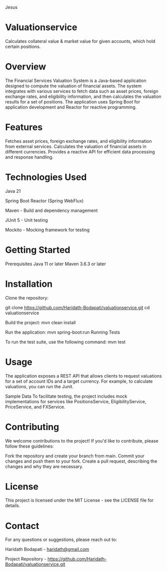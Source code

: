 Jesus
# Valuationservice
Calculates collateral value &amp; market value for given accounts, which hold certain positions.

# Overview

The Financial Services Valuation System is a Java-based application designed to compute the valuation of financial assets. The system integrates with various services to fetch data such as asset prices, foreign exchange rates, and eligibility information, and then calculates the valuation results for a set of positions. The application uses Spring Boot for application development and Reactor for reactive programming.

# Features
Fetches asset prices, foreign exchange rates, and eligibility information from external services. Calculates the valuation of financial assets in different currencies. Provides a reactive API for efficient data processing and response handling.

# Technologies Used
Java 21 

Spring Boot Reactor (Spring WebFlux) 

Maven - Build and dependency management 

JUnit 5 - Unit testing 

Mockito - Mocking framework for testing

# Getting Started
Prerequisites Java 11 or later Maven 3.6.3 or later

# Installation
Clone the repository:

git clone https://github.com/Haridath-Bodapati/valuationservice.git
cd valuationservice

Build the project:
mvn clean install

Run the application:
mvn spring-boot:run Running Tests

To run the test suite, use the following command:
mvn test

# Usage
The application exposes a REST API that allows clients to request valuations for a set of account IDs and a target currency. For example, to calculate valuations, you can run the Junit.

Sample Data
To facilitate testing, the project includes mock implementations for services like PositionsService, EligibilityService, PriceService, and FXService.

# Contributing
We welcome contributions to the project! If you'd like to contribute, please follow these guidelines:

Fork the repository and create your branch from main. Commit your changes and push them to your fork. Create a pull request, describing the changes and why they are necessary.

# License
This project is licensed under the MIT License - see the LICENSE file for details.

# Contact
For any questions or suggestions, please reach out to:

Haridath Bodapati - haridath@gmail.com 

Project Repository - https://github.com/Haridath-Bodapati/valuationservice.git
